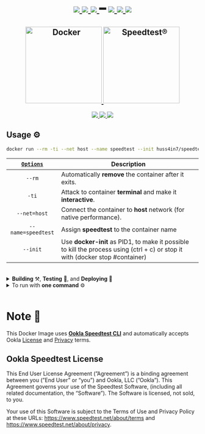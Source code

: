 <h1 align="center">
    <a href="https://github.com/huss4in7/speedtest-cli">
      <img src="https://img.shields.io/github/watchers/huss4in7/speedtest-cli?style=social&logo=github&label=Watchers"/>
    </a>
    <a href="https://github.com/huss4in7/speedtest-cli">
      <img src="https://img.shields.io/github/stars/huss4in7/speedtest-cli?style=social&logo=github&label=Stars"/>
    </a>
    <a href="https://github.com/huss4in7/speedtest-cli">
      <img src="https://img.shields.io/github/forks/huss4in7/speedtest-cli?style=social&logo=github&label=Forks"/>
    </a>
    ━
    <a href="https://hub.docker.com/r/huss4in7/speedtest-cli">
      <img src="https://img.shields.io/docker/stars/huss4in7/speedtest-cli?style=social&logo=docker&label=Stars"/>
    </a>
    <a href="https://hub.docker.com/r/huss4in7/speedtest-cli">
      <img src="https://img.shields.io/docker/pulls/huss4in7/speedtest-cli?style=social&logo=docker&label=Pulls"/>
    </a>
    <a href="https://hub.docker.com/r/huss4in7/speedtest-cli">
      <img src="https://img.shields.io/docker/image-size/huss4in7/speedtest-cli/latest?style=social&logo=docker&label=Image Size">
    </a>
</h1>
<h2 align="center">
  <a href="https://www.docker.com/">
    <img alt="Docker" src="https://i.imgur.com/nvTgxg3.png" width="200"/>
  </a>
  <a href="https://www.speedtest.net/apps/cli">
    <img alt="Speedtest®" src="https://i.imgur.com/fjCIjum.png" width="200"/>
  </a>
</h2>
<p align="center">
  <a href="https://github.com/huss4in7/speedtest-cli/blob/main/LICENSE">
    <img src="https://img.shields.io/github/license/huss4in7/speedtest-cli?style=flat-&label=License&logo=paper&labelColor=0b0c1b&color=white"/>
  </a>
  <a href="https://github.com/huss4in7/speedtest-cli/releases">
    <img src="https://img.shields.io/github/release-date/huss4in7/speedtest-cli?style=flat-&label=Release%20Date&labelColor=0b0c1b&color=white"/>
  </a>
  <a href="https://github.com/huss4in7/speedtest-cli/releases">
    <img src="https://img.shields.io/github/v/release/huss4in7/speedtest-cli?style=flat-&label=Release&logo=speedtest&labelColor=0b0c1b&color=white"/>
  </a>
</p>

## Usage ⚙

```sh
docker run --rm -ti --net host --name speedtest --init huss4in7/speedtest-cli
```

| [`Options`](https://docs.docker.com/engine/reference/commandline/run/#options) | Description                                                                                                                    |
| :----------------------------------------------------------------------------: | ------------------------------------------------------------------------------------------------------------------------------ |
|                                     `--rm`                                     | Automatically **remove** the container after it exits.                                                                         |
|                                     `-ti`                                      | Attack to container **terminal** and make it **interactive**.                                                                  |
|                                  `--net=host`                                  | Connect the container to **host** network (for native performance).                                                            |
|                               `--name=speedtest`                               | Assign **speedtest** to the container name                                                                                     |
|                                    `--init`                                    | Use **docker-init** as PID1, to make it possible to kill the process using (ctrl + c) or stop it with (docker stop #container) |

<br>

<details>

<summary><strong>Building</strong> ⚒, <strong>Testing</strong> 🧪, and <strong>Deploying</strong> 🚀</summary>

## Build ⚒:

```bash
./buildx.sh
```

## Test 🧪:

```bash
./buildx.sh --test # or -t
```

## Deploy 🚀:

```bash
./buildx.sh --push # or -p
```

<br>

</details>

<details>

<summary>To run with <strong>one command</strong> ⚙</summary>

### Add [`speedtest`](speedtest) to PATH

```sh
#!/bin/sh

docker run --rm - ti --net host --name speedtest --init huss4in7/speedtest-cli $@
```

### Make it executable

```sh
chmod +x speedtest
```

### Run from anywhere

```sh
speedtest
```

## Example ⚙

```sh
# Print usage information:

speedtest --help # or -h
```

</details>

<br>

# Note 📝

This Docker Image uses [**Ookla Speedtest CLI**](https://www.speedtest.net/apps/cli) and automatically accepts Ookla [License](https://www.speedtest.net/about/eula) and [Privacy](https://www.speedtest.net/about/privacy) terms.

## Ookla Speedtest License

This End User License Agreement (”Agreement”) is a binding agreement between you (”End User” or “you”) and Ookla, LLC (”Ookla”). This Agreement governs your use of the Speedtest Software, (including all related documentation, the “Software”). The Software is licensed, not sold, to you.

Your use of this Software is subject to the Terms of Use and Privacy Policy at these URLs: https://www.speedtest.net/about/terms and https://www.speedtest.net/about/privacy.

